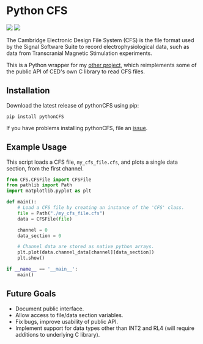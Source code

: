 # Python CFS

![](https://github.com/m0ose01/pythonCFS/actions/workflows/test.yml/badge.svg)
![](https://github.com/m0ose01/pythonCFS/actions/workflows/publish.yml/badge.svg)

The Cambridge Electronic Design File System (CFS) is the file format used by the Signal Software Suite to record electrophysiological data, such as data from Transcranial Magnetic Stimulation experiments.

This is a Python wrapper for my [other project](https://github.com/m0ose01/CFS), which reimplements some of the public API of CED's own C library to read CFS files.

## Installation

Download the latest release of pythonCFS using pip:
```
pip install pythonCFS
```

If you have problems installing pythonCFS, file an [issue](https://github.com/m0ose01/pythonCFS/issues).

## Example Usage

This script loads a CFS file, `my_cfs_file.cfs`, and plots a single data section, from the first channel.

```python
from CFS.CFSFile import CFSFile
from pathlib import Path
import matplotlib.pyplot as plt

def main():
    # Load a CFS file by creating an instance of the 'CFS' class.
    file = Path("./my_cfs_file.cfs")
    data = CFSFile(file)

    channel = 0
    data_section = 0

    # Channel data are stored as native python arrays.
    plt.plot(data.channel_data[channel][data_section])
    plt.show()

if __name__ == '__main__':
    main()
```

## Future Goals

- Document public interface.
- Allow access to file/data section variables.
- Fix bugs, improve usability of public API.
- Implement support for data types other than INT2 and RL4 (will require additions to underlying C library).
